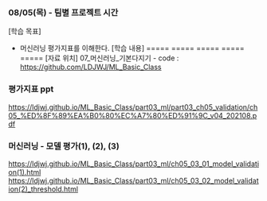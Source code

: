 ### 08/05(목) - 팀별 프로젝트 시간
[학습 목표]
- 머신러닝 평가지표를 이해한다.
[학습 내용]
===== ===== ===== ===== =====
[자료 위치] 07_머신러닝_기본다지기 -
code : https://github.com/LDJWJ/ML_Basic_Class
### 평가지표 ppt
https://ldjwj.github.io/ML_Basic_Class/part03_ml/part03_ch05_validation/ch05_%ED%8F%89%EA%B0%80%EC%A7%80%ED%91%9C_v04_202108.pdf
### 머신러닝 - 모델 평가(1), (2), (3)
https://ldjwj.github.io/ML_Basic_Class/part03_ml/ch05_03_01_model_validation(1).html
https://ldjwj.github.io/ML_Basic_Class/part03_ml/ch05_03_02_model_validation(2)_threshold.html